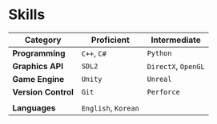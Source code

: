 # **Skills**

| **Category**        | **Proficient**      | **Intermediate**    |
| ------------------- | ------------------- | ------------------- |
| **Programming**     | `C++`, `C#`         | `Python`            |
| **Graphics API**    | `SDL2`              | `DirectX`, `OpenGL` |
| **Game Engine**     | `Unity`             | `Unreal`            |
| **Version Control** | `Git`               | `Perforce`          |
|                     |                     |                     |
| **Languages**       | `English`, `Korean` |                     |
